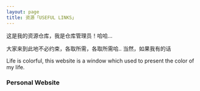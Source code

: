 ```yaml
---
layout: page
title: 资源「USEFUL LINKS」 
---
```

这是我的资源仓库，我是仓库管理员！哈哈...        
<P>大家来到此地不必约束，各取所需，各取所需哈.. 当然，如果我有的话      
<P>Life is colorful, this website is a window which used to present the color of my life.          


<P>       
<h3> Personal Website</h3>   
<p>



